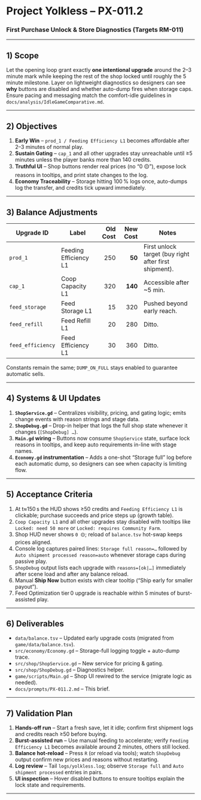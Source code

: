 # Project Yolkless – PX-011.2
### First Purchase Unlock & Store Diagnostics (Targets RM-011)

---

## 1) Scope
Let the opening loop grant exactly **one intentional upgrade** around the 2–3 minute mark while keeping the rest of the shop locked until roughly the 5 minute milestone.  Layer on lightweight diagnostics so designers can see **why** buttons are disabled and whether auto-dump fires when storage caps.  Ensure pacing and messaging match the comfort-idle guidelines in `docs/analysis/IdleGameComparative.md`.

---

## 2) Objectives
1. **Early Win** – `prod_1 / Feeding Efficiency L1` becomes affordable after 2–3 minutes of normal play.
2. **Sustain Gating** – `cap_1` and all other upgrades stay unreachable until ≥5 minutes unless the player banks more than 140 credits.
3. **Truthful UI** – Shop buttons render real prices (no “0 🟡”), expose lock reasons in tooltips, and print state changes to the log.
4. **Economy Traceability** – Storage hitting 100 % logs once, auto-dumps log the transfer, and credits tick upward immediately.

---

## 3) Balance Adjustments
| Upgrade ID | Label                        | Old Cost | New Cost | Notes |
|------------|-----------------------------|---------:|---------:|-------|
| `prod_1`   | Feeding Efficiency L1        | 250      | **50**   | First unlock target (buy right after first shipment). |
| `cap_1`    | Coop Capacity L1             | 320      | **140**  | Accessible after ~5 min. |
| `feed_storage` | Feed Storage L1         | 15       | 320      | Pushed beyond early reach. |
| `feed_refill`  | Feed Refill L1          | 20       | 280      | Ditto. |
| `feed_efficiency` | Feed Efficiency L1   | 30       | 360      | Ditto. |

Constants remain the same; `DUMP_ON_FULL` stays enabled to guarantee automatic sells.

---

## 4) Systems & UI Updates
1. **`ShopService.gd`** – Centralizes visibility, pricing, and gating logic; emits change events with reason strings and stage data.
2. **`ShopDebug.gd`** – Drop-in helper that logs the full shop state whenever it changes (`[ShopDebug] …`).
3. **`Main.gd` wiring** – Buttons now consume `ShopService` state, surface lock reasons in tooltips, and keep auto requirements in-line with stage names.
4. **`Economy.gd` instrumentation** – Adds a one-shot “Storage full” log before each automatic dump, so designers can see when capacity is limiting flow.

---

## 5) Acceptance Criteria
1. At t≈150 s the HUD shows ≥50 credits and `Feeding Efficiency L1` is clickable; purchase succeeds and price steps up (growth table).
2. `Coop Capacity L1` and all other upgrades stay disabled with tooltips like `Locked: need 50 more` or `Locked: requires Community Farm`.
3. Shop HUD never shows `0 🟡`; reload of `balance.tsv` hot-swap keeps prices aligned.
4. Console log captures paired lines: `Storage full reason=…` followed by `Auto shipment processed reason=auto` whenever storage caps during passive play.
5. `ShopDebug` output lists each upgrade with `reasons=[ok|…]` immediately after scene load and after any balance reload.
6. Manual **Ship Now** button exists with clear tooltip (“Ship early for smaller payout”).
7. Feed Optimization tier 0 upgrade is reachable within 5 minutes of burst-assisted play.

---

## 6) Deliverables
- `data/balance.tsv` – Updated early upgrade costs (migrated from `game/data/balance.tsv`).
- `src/economy/Economy.gd` – Storage-full logging toggle + auto-dump trace.
- `src/shop/ShopService.gd` – New service for pricing & gating.
- `src/shop/ShopDebug.gd` – Diagnostics helper.
- `game/scripts/Main.gd` – Shop UI rewired to the service (migrate logic as needed).
- `docs/prompts/PX-011.2.md` – This brief.

---

## 7) Validation Plan
1. **Hands-off run** – Start a fresh save, let it idle; confirm first shipment logs and credits reach ≥50 before buying.
2. **Burst-assisted run** – Use manual feeding to accelerate; verify `Feeding Efficiency L1` becomes available around 2 minutes, others still locked.
3. **Balance hot-reload** – Press `R` (or reload via tools); watch `ShopDebug` output confirm new prices and reasons without restarting.
4. **Log review** – Tail `logs/yolkless.log`; observe `Storage full` and `Auto shipment processed` entries in pairs.
5. **UI inspection** – Hover disabled buttons to ensure tooltips explain the lock state and requirements.

---
